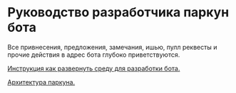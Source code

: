 # Руководство разработчика паркун бота

Все привнесения, предложения, замечания, ишью, пулл реквесты и прочие действия в адрес бота глубоко приветствуются.

[Инструкция как развернуть среду для разработки бота.](./getting_started_dev.md)

[Архитектура паркуна.](./parkun_arch.md)
